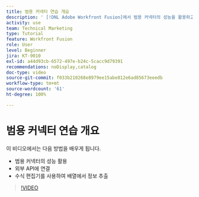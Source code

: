 ```yaml
---
title: 범용 커넥터 연습 개요
description: ' [!DNL Adobe Workfront Fusion]에서 범용 커넥터의 성능을 활용하고, 외부 API에 연결하고 배열에서 정보를 추출하는 방법을 배워봅니다.'
activity: use
team: Technical Marketing
type: Tutorial
feature: Workfront Fusion
role: User
level: Beginner
jira: KT-9010
exl-id: a44d93cb-6572-497e-b24c-5cacc9d79391
recommendations: noDisplay,catalog
doc-type: video
source-git-commit: f033b210268e8979ee15abe812e6ad85673eeedb
workflow-type: tm+mt
source-wordcount: '61'
ht-degree: 100%

---
```


# 범용 커넥터 연습 개요

이 비디오에서는 다음 방법을 배우게 됩니다.

* 범용 커넥터의 성능 활용
* 외부 API에 연결
* 수식 편집기를 사용하여 배열에서 정보 추출

>[!VIDEO](https://video.tv.adobe.com/v/335269/?quality=12&learn=on)
